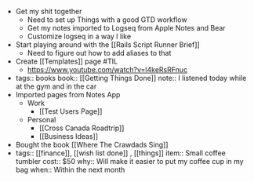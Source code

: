 - Get my shit together
	- Need to set up Things with a good GTD workflow
	- Get my notes imported to Logseq from Apple Notes and Bear
	- Customize logseq in a way I like
- Start playing around with the [[Rails Script Runner Brief]]
	- Need to figure out how to add aliases to that
- Create [[Templates]] page #TIL
	- https://www.youtube.com/watch?v=l4keRsRFnuc
- tags:: books
  book:: [[Getting Things Done]]
  note:: I listened today while at the gym and in the car
- Imported pages from Notes App
	- Work
		- [[Test Users Page]]
	- Personal
		- [[Cross Canada Roadtrip]]
		- [[Business Ideas]]
- Bought the book [[Where The Crawdads Sing]]
- tags:: [[finance]], [[wish list done]] , [[things]] 
  item:: Small coffee tumbler
  cost:: $50
  why:: Will make it easier to put my coffee cup in my bag
  when:: Within the next month